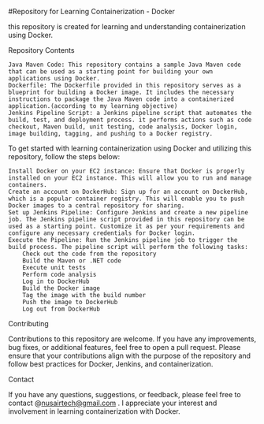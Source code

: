 #Repository for Learning Containerization - Docker

this repository is created for learning and understanding containerization using Docker.

Repository Contents

    Java Maven Code: This repository contains a sample Java Maven code that can be used as a starting point for building your own applications using Docker.
    Dockerfile: The Dockerfile provided in this repository serves as a blueprint for building a Docker image. It includes the necessary instructions to package the Java Maven code into a containerized application.(according to my learning objective)
    Jenkins Pipeline Script: a Jenkins pipeline script that automates the build, test, and deployment process. it performs actions such as code checkout, Maven build, unit testing, code analysis, Docker login, image building, tagging, and pushing to a Docker registry.

To get started with learning containerization using Docker and utilizing this repository, follow the steps below:

    Install Docker on your EC2 instance: Ensure that Docker is properly installed on your EC2 instance. This will allow you to run and manage containers.
    Create an account on DockerHub: Sign up for an account on DockerHub, which is a popular container registry. This will enable you to push Docker images to a central repository for sharing.
    Set up Jenkins Pipeline: Configure Jenkins and create a new pipeline job. The Jenkins pipeline script provided in this repository can be used as a starting point. Customize it as per your requirements and configure any necessary credentials for Docker login.
    Execute the Pipeline: Run the Jenkins pipeline job to trigger the build process. The pipeline script will perform the following tasks:
        Check out the code from the repository
        Build the Maven or .NET code
        Execute unit tests
        Perform code analysis
        Log in to DockerHub
        Build the Docker image
        Tag the image with the build number
        Push the image to DockerHub
        Log out from DockerHub

Contributing

Contributions to this repository are welcome. If you have any improvements, bug fixes, or additional features, feel free to open a pull request. Please ensure that your contributions align with the purpose of the repository and follow best practices for Docker, Jenkins, and containerization.

Contact

If you have any questions, suggestions, or feedback, please feel free to contact @nusairtech@gmail.com . I appreciate your interest and involvement in learning containerization with Docker.

